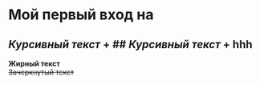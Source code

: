 # Мой первый вход на 
## *Курсивный текст* + ## *Курсивный текст* + hhh
**Жирный текст**  
~~Зачеркнутый текст~~